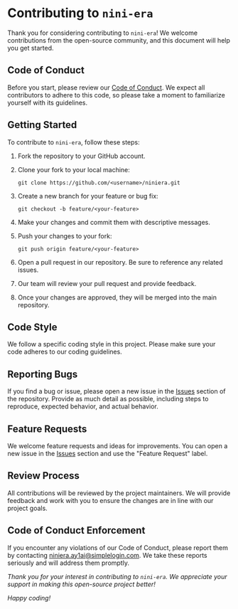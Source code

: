# Contributing to `nini-era`

Thank you for considering contributing to `nini-era`! We welcome contributions from the open-source community, and this document will help you get started.

## Code of Conduct

Before you start, please review our [Code of Conduct](CODE_OF_CONDUCT.md). We expect all contributors to adhere to this code, so please take a moment to familiarize yourself with its guidelines.

## Getting Started

To contribute to `nini-era`, follow these steps:

1. Fork the repository to your GitHub account.
2. Clone your fork to your local machine:

   ```shell
   git clone https://github.com/<username>/niniera.git
   ```

3. Create a new branch for your feature or bug fix:

   ```shell
   git checkout -b feature/<your-feature>
   ```

4. Make your changes and commit them with descriptive messages.

5. Push your changes to your fork:

   ```shell
   git push origin feature/<your-feature>
   ```

6. Open a pull request in our repository. Be sure to reference any related issues.
7. Our team will review your pull request and provide feedback.
8. Once your changes are approved, they will be merged into the main repository.

## Code Style

We follow a specific coding style in this project. Please make sure your code adheres to our coding guidelines.

## Reporting Bugs

If you find a bug or issue, please open a new issue in the [Issues](https://github.com/your-username/your-project/issues) section of the repository. Provide as much detail as possible, including steps to reproduce, expected behavior, and actual behavior.

## Feature Requests

We welcome feature requests and ideas for improvements. You can open a new issue in the [Issues](https://github.com/your-username/your-project/issues) section and use the "Feature Request" label.

## Review Process

All contributions will be reviewed by the project maintainers. We will provide feedback and work with you to ensure the changes are in line with our project goals.

## Code of Conduct Enforcement

If you encounter any violations of our Code of Conduct, please report them by contacting niniera.ay1ai@simplelogin.com. We take these reports seriously and will address them promptly.


_Thank you for your interest in contributing to `nini-era`. We appreciate your support in making this open-source project better!_

_Happy coding!_
